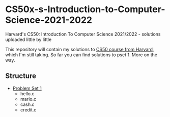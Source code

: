 # CS50x-s-Introduction-to-Computer-Science-2021-2022
Harvard's CS50: Introduction To Computer Science 2021/2022 - solutions uploaded little by little

This repository will contain my solutions to [CS50 course from Harvard](https://www.edx.org/course/introduction-computer-science-harvardx-cs50x), which I'm still taking.
So far you can find solutions to pset 1. More on the way.

## Structure 
- [Problem Set 1](https://cs50.harvard.edu/x/2021/psets/1/)
  - hello.c
  - mario.c
  - cash.c
  - credit.c
